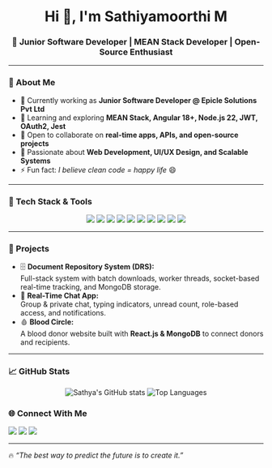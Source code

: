 <h1 align="center">Hi 👋, I'm Sathiyamoorthi M</h1>
<h3 align="center">🚀 Junior Software Developer | MEAN Stack Developer | Open-Source Enthusiast</h3>

---

### 🌟 About Me
- 🔭 Currently working as **Junior Software Developer @ Epicle Solutions Pvt Ltd**
- 🌱 Learning and exploring **MEAN Stack, Angular 18+, Node.js 22, JWT, OAuth2, Jest**
- 👯 Open to collaborate on **real-time apps, APIs, and open-source projects**
- 🎯 Passionate about **Web Development, UI/UX Design, and Scalable Systems**
- ⚡ Fun fact: *I believe clean code = happy life* 😄

---

### 🔧 Tech Stack & Tools
<p align="center">
  <img src="https://img.shields.io/badge/Angular-DD0031?style=for-the-badge&logo=angular&logoColor=white"/>
  <img src="https://img.shields.io/badge/Node.js-339933?style=for-the-badge&logo=nodedotjs&logoColor=white"/>
  <img src="https://img.shields.io/badge/Express.js-000000?style=for-the-badge&logo=express&logoColor=white"/>
  <img src="https://img.shields.io/badge/MongoDB-4EA94B?style=for-the-badge&logo=mongodb&logoColor=white"/>
  <img src="https://img.shields.io/badge/TypeScript-3178C6?style=for-the-badge&logo=typescript&logoColor=white"/>
  <img src="https://img.shields.io/badge/HTML5-E34F26?style=for-the-badge&logo=html5&logoColor=white"/>
  <img src="https://img.shields.io/badge/CSS3-1572B6?style=for-the-badge&logo=css3&logoColor=white"/>
  <img src="https://img.shields.io/badge/Java-007396?style=for-the-badge&logo=java&logoColor=white"/>
  <img src="https://img.shields.io/badge/Git-F05032?style=for-the-badge&logo=git&logoColor=white"/>
  <img src="https://img.shields.io/badge/Jest-C21325?style=for-the-badge&logo=jest&logoColor=white"/>
</p>

---

### 📌 Projects
- 🗄️ **Document Repository System (DRS):**  
  Full-stack system with batch downloads, worker threads, socket-based real-time tracking, and MongoDB storage.  
- 💬 **Real-Time Chat App:**  
  Group & private chat, typing indicators, unread count, role-based access, and notifications.  
- 🩸 **Blood Circle:**  
  A blood donor website built with **React.js & MongoDB** to connect donors and recipients.  

---

### 📈 GitHub Stats
<p align="center">
  <img src="https://github-readme-stats.vercel.app/api?username=sathya033&show_icons=true&theme=radical" alt="Sathya's GitHub stats"/>
  <img src="https://github-readme-stats.vercel.app/api/top-langs/?username=sathya033&layout=compact&theme=radical" alt="Top Languages"/>
</p>

### 🌐 Connect With Me
<p>
  <a href="mailto:Sathiyamoorthimadhesh@gmail.com"><img src="https://img.shields.io/badge/Email-D14836?style=for-the-badge&logo=gmail&logoColor=white"/></a>
  <a href="https://www.linkedin.com/in/sathiyamoorthi-madhesh-703662280/"><img src="https://img.shields.io/badge/LinkedIn-0077B5?style=for-the-badge&logo=linkedin&logoColor=white"/></a>
  <a href="https://github.com/sathiyamoorthi-madhesh"><img src="https://img.shields.io/badge/GitHub-100000?style=for-the-badge&logo=github&logoColor=white"/></a>
</p>

---

🔥 *“The best way to predict the future is to create it.”*
